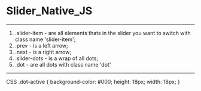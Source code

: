 # Slider_Native_JS
***
1) .slider-item - are all elements thats in the slider you want to switch with class name 'slider-item';
2) .prev - is a left arrow;
3) .next - is a right arrow;
4) .slider-dots - is a wrap of all dots;
5) .dot - are all dots with class name 'dot'
***
CSS
.dot-active {
  background-color: #000;
  height: 18px;
  width: 18px;
}
